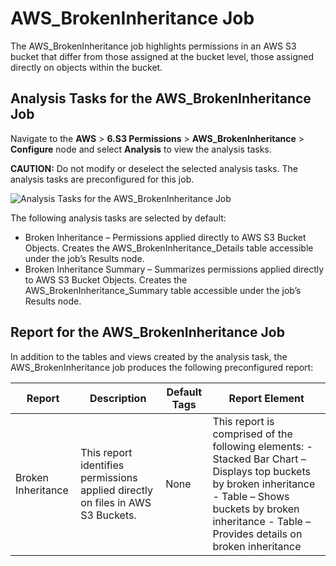 # AWS_BrokenInheritance Job

The AWS_BrokenInheritance job highlights permissions in an AWS S3 bucket that differ from those
assigned at the bucket level, those assigned directly on objects within the bucket.

## Analysis Tasks for the AWS_BrokenInheritance Job

Navigate to the **AWS** > **6.S3 Permissions** > **AWS_BrokenInheritance** > **Configure** node and
select **Analysis** to view the analysis tasks.

**CAUTION:** Do not modify or deselect the selected analysis tasks. The analysis tasks are
preconfigured for this job.

![Analysis Tasks for the AWS_BrokenInheritance Job](/img/product_docs/accessanalyzer/solutions/filesystem/brokeninheritanceanalysis.webp)

The following analysis tasks are selected by default:

- Broken Inheritance – Permissions applied directly to AWS S3 Bucket Objects. Creates the
  AWS_BrokenInheritance_Details table accessible under the job’s Results node.
- Broken Inheritance Summary – Summarizes permissions applied directly to AWS S3 Bucket Objects.
  Creates the AWS_BrokenInheritance_Summary table accessible under the job’s Results node.

## Report for the AWS_BrokenInheritance Job

In addition to the tables and views created by the analysis task, the AWS_BrokenInheritance job
produces the following preconfigured report:

| Report             | Description                                                                     | Default Tags | Report Element                                                                                                                                                                                                      |
| ------------------ | ------------------------------------------------------------------------------- | ------------ | ------------------------------------------------------------------------------------------------------------------------------------------------------------------------------------------------------------------- |
| Broken Inheritance | This report identifies permissions applied directly on files in AWS S3 Buckets. | None         | This report is comprised of the following elements: - Stacked Bar Chart – Displays top buckets by broken inheritance - Table – Shows buckets by broken inheritance - Table – Provides details on broken inheritance |
